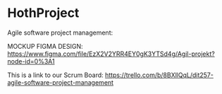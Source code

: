 # HothProject
Agile software project management:




MOCKUP FIGMA DESIGN:
https://www.figma.com/file/EzX2V2YRR4EY0gK3YTSd4g/Agil-projekt?node-id=0%3A1


This is a link to our Scrum Board:
https://trello.com/b/8BXllQqL/dit257-agile-software-project-management

